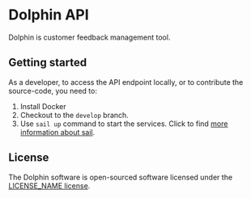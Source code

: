 # Dolphin API

Dolphin is customer feedback management tool.

## Getting started

As a developer, to access the API endpoint locally, or to contribute the source-code, you need to:
1. Install Docker
2. Checkout to the `develop` branch.
3. Use `sail up` command to start the services. Click to find [more information about sail](https://laravel.com/docs/8.x/sail).

## License
The Dolphin software is open-sourced software licensed under the [LICENSE_NAME license](#).
